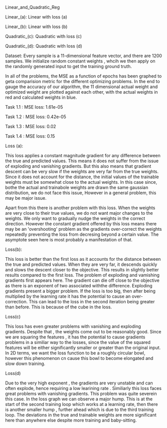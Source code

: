  Linear_and_Quadratic_Reg
 
 Linear_(a): Linear with loss (a)
 
 Linear_(b): Linear with loss (b)
 
 Quadratic_(c): Quadratic with loss (c)
 
 Quadratic_(d): Quadratic with loss (d)
 
 Dataset: Every sample is a 11-dimensional feature vector, and there are 1200 samples. We initialize random constant weights , whcih we then apply on the randomly generated input
          to get the training ground truth.
 
 In all of the problems, the MSE as a function of epochs has been graphed to geta comparision metric for the different optimizing problems.
 In the end to gauge the accuracy of our algorithm, the 11 dimensional actual weight and optimized weight are plotted against each other, with the actual weights in red and
 calculated weights in blue. 
 
Task 1.1 : MSE loss: 1.61e-05

Task 1.2 : MSE loss: 0.42e-05

Task 1.3 : MSE loss: 0.02

Task 1.4 : MSE loss: 0.15

Loss (a): 

This loss applies a constant magnitude gradient for any difference between the true and predicted values. This means it does not suffer from the issue of exploding and vanishing
gradients. But this also means that gradient descent can be very slow if the weights are very far from the true weights. Since it does not account for the distance, the initial
values of the trainable weights must be somewhat close to the actual weights. In this case since, bothe the actual and trainabole weights are drawn the same gaussian distribution,
we do not face this issue, However in a general problem, this may be major issue. 

Apart from this there is another problem with this loss. When the weights are very close to their true values, we do not want major changes to the weights. We only want to
gradually nudge the weights in the correct direction. However the constant gradient offered by this loss means there may be an 'overshooting' problem as the gradients over-correct
the weights repeatedly preventing the loss from decresing beyond a certain value. The asymptote seen here is most probably a manifestation of that.

Loss(b):

This loss is better than the first loss as it accounts for the distance between the true and predicted values. When they are very far, it descends quickly and slows the descent
closer to the objective. This results in slightly better results compared to the first loss. The problem of exploding and vamishing gradients first appears here. The gradient can
die off close to the objective as there is an exponent of two associated withthe difference. Exploding gradients present a bigger problem. If the loss is too big, then after being
multiplied by the learning rate it has the potential to cause an over-correction. This can lead to the loss in the second iteration being greater than before. This is because of
the cube in the loss. 

Loss(c)

This loss has even greater problems with vanishing and exploding gradients. Despite that , the weights come out to be reasonably good. 
Since we are squaring the features , it has the potential to cause gradients problems in a similiar way to the losses, since the value of the squared features will be either
significantly smaller or greater than the original input. In 2D terms, we want the loss function to be a roughly circular bowl, however this phenomenon cn cause this bowl to
become elongated and slow down training.

Loss(d)

Due to the very high exponent , the gradients are very unstable and can often explode, hence requiring a low learining rate . Similiarly this loss faces great problems with 
vanishing gradients. This problem was quite severein this case. In the loss graph we can observe a major hump. This is at the start of the second training loop which works at a
learning rate, then there is another smaller hump , further ahead which is due to the third training loop. The deviations in the true and trainable weights are more significant
here than anywhere else despite more training and baby-sitting.
